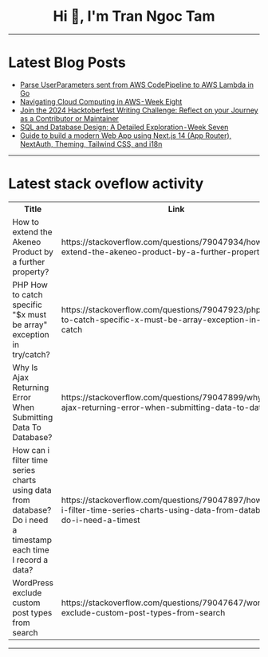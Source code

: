 <h1 align="center">Hi 👋, I'm Tran Ngoc Tam</h1>

---

# Latest Blog Posts 
<!-- BLOG-POST-LIST:START -->
- [Parse UserParameters sent from AWS CodePipeline to AWS Lambda in Go](https://dev.to/prithvijj/parse-userparameters-sent-from-aws-codepipeline-to-aws-lambda-in-go-ffe)
- [Navigating Cloud Computing in AWS - Week Eight](https://dev.to/shubham_murti/navigating-cloud-computing-in-aws-week-eight-2mhe)
- [Join the 2024 Hacktoberfest Writing Challenge: Reflect on your Journey as a Contributor or Maintainer](https://dev.to/devteam/join-the-2024-hacktoberfest-writing-challenge-reflect-on-your-journey-as-a-contributor-or-maintainer-nd0)
- [SQL and Database Design: A Detailed Exploration - Week Seven](https://dev.to/shubham_murti/sql-and-database-design-a-detailed-exploration-week-seven-6i3)
- [Guide to build a modern Web App using Next.js 14 &lpar;App Router&rpar;, NextAuth, Theming, Tailwind CSS, and i18n](https://dev.to/alaa-m1/guide-to-build-a-modern-web-app-using-nextjs-14-app-router-nextauth-theming-tailwind-css-and-i18n-32he)
<!-- BLOG-POST-LIST:END -->

---

# Latest stack oveflow activity
<table>
  <tr><th>Title</th><th>Link</th></tr>
  <!-- STACKOVERFLOW:START --><tr><td>How to extend the Akeneo Product by a further property?</td><td>https://stackoverflow.com/questions/79047934/how-to-extend-the-akeneo-product-by-a-further-property</td></tr><tr><td>PHP How to catch specific &quot;$x must be array&quot; exception in try/catch?</td><td>https://stackoverflow.com/questions/79047923/php-how-to-catch-specific-x-must-be-array-exception-in-try-catch</td></tr><tr><td>Why Is Ajax Returning Error When Submitting Data To Database?</td><td>https://stackoverflow.com/questions/79047899/why-is-ajax-returning-error-when-submitting-data-to-database</td></tr><tr><td>How can i filter time series charts using data from database? Do i need a timestamp each time I record a data?</td><td>https://stackoverflow.com/questions/79047897/how-can-i-filter-time-series-charts-using-data-from-database-do-i-need-a-timest</td></tr><tr><td>WordPress exclude custom post types from search</td><td>https://stackoverflow.com/questions/79047647/wordpress-exclude-custom-post-types-from-search</td></tr><!-- STACKOVERFLOW:END -->
</table>

---


